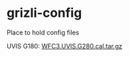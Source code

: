 # grizli-config
Place to hold config files

UVIS G180: [WFC3.UVIS.G280.cal.tar.gz](http://www.stsci.edu/~WFC3/grism-resources/G280/WFC3.UVIS.G280.cal.tar.gz)
